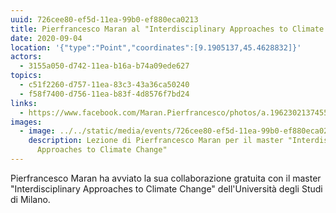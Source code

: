 ```yaml
---
uuid: 726cee80-ef5d-11ea-99b0-ef880eca0213
title: Pierfrancesco Maran al "Interdisciplinary Approaches to Climate Change"
date: 2020-09-04
location: '{"type":"Point","coordinates":[9.1905137,45.4628832]}'
actors:
  - 3155a050-d742-11ea-b16a-b74a09ede627
topics:
  - c51f2260-d757-11ea-83c3-43a36ca50240
  - f58f7400-d756-11ea-b83f-4d8576f7bd24
links:
  - https://www.facebook.com/Maran.Pierfrancesco/photos/a.196230213745514/3157983607570145/
images:
  - image: ../../static/media/events/726cee80-ef5d-11ea-99b0-ef880eca0213/118785773_3157983610903478_4407984731636381280_o.jpg
    description: Lezione di Pierfrancesco Maran per il master "Interdisciplinary
      Approaches to Climate Change"
---
```

Pierfrancesco Maran ha avviato la sua collaborazione gratuita con il master "Interdisciplinary Approaches to Climate Change" dell'Università degli Studi di Milano.